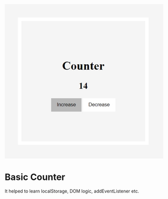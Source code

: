 ![when button:hover](counter.jpg)

# Basic Counter

It helped to learn localStorage, DOM logic, addEventListener  etc.